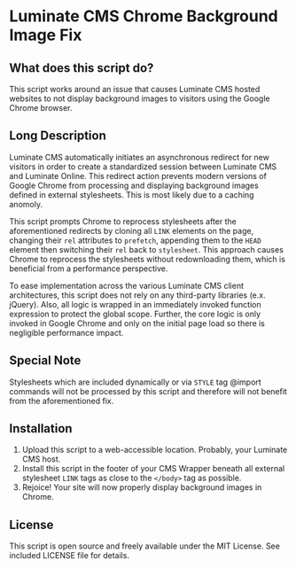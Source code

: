 # Luminate CMS Chrome Background Image Fix

## What does this script do?

This script works around an issue that causes Luminate CMS hosted websites to not display
background images to visitors using the Google Chrome browser.

## Long Description 

Luminate CMS automatically initiates an asynchronous redirect for new visitors in order
to create a standardized session between Luminate CMS and Luminate Online. This
redirect action prevents modern versions of Google Chrome from processing and
displaying background images defined in external stylesheets. This is most likely due
to a caching anomoly.

This script prompts Chrome to reprocess stylesheets after the aforementioned redirects by
cloning all `LINK` elements on the page, changing their `rel` attributes to `prefetch`,
appending them to the `HEAD` element then switching their `rel` back to `stylesheet`.
This approach causes Chrome to reprocess the stylesheets without redownloading them,
which is beneficial from a performance perspective.

To ease implementation across the various Luminate CMS client architectures, this script 
does not rely on any third-party libraries (e.x. jQuery). Also, all logic is wrapped in 
an immediately invoked function expression to protect the global scope. Further, the core 
logic is only invoked in Google Chrome and only on the initial page load so there is 
negligible performance impact.

## Special Note

Stylesheets which are included dynamically or via `STYLE` tag @import commands will not be
processed by this script and therefore will not benefit from the aforementioned fix.

## Installation

1. Upload this script to a web-accessible location. Probably, your Luminate CMS host.
2. Install this script in the footer of your CMS Wrapper beneath all external stylesheet
   `LINK` tags as close to the `</body>` tag as possible.
3. Rejoice! Your site will now properly display background images in Chrome.

## License

This script is open source and freely available under the MIT License. See included 
LICENSE file for details.
